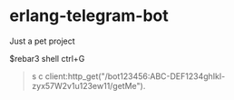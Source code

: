 # erlang-telegram-bot
Just a pet project

$rebar3 shell
ctrl+G
>s
>c
>client:http_get("/bot123456:ABC-DEF1234ghIkl-zyx57W2v1u123ew11/getMe").
